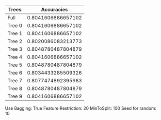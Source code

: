 |          Trees          |        Accuracies       |
|-------------------------|-------------------------|
|           Full          |    0.8041606886657102   |
|          Tree 0         |    0.8041606886657102   |
|          Tree 1         |    0.8041606886657102   |
|          Tree 2         |    0.8020086083213773   |
|          Tree 3         |    0.8048780487804879   |
|          Tree 4         |    0.8041606886657102   |
|          Tree 5         |    0.8048780487804879   |
|          Tree 6         |    0.8034433285509326   |
|          Tree 7         |    0.8077474892395983   |
|          Tree 8         |    0.8048780487804879   |
|          Tree 9         |    0.8041606886657102   |

Use Bagging: True
Feature Restriction: 20
MinToSplit: 100
Seed for random: 10